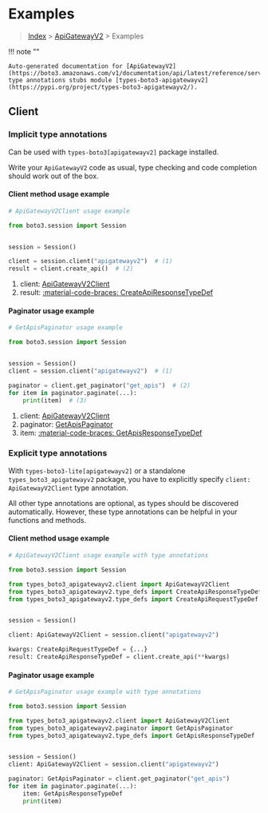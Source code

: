 # Examples

> [Index](../README.md) > [ApiGatewayV2](./README.md) > Examples

!!! note ""

    Auto-generated documentation for [ApiGatewayV2](https://boto3.amazonaws.com/v1/documentation/api/latest/reference/services/apigatewayv2.html#apigatewayv2)
    type annotations stubs module [types-boto3-apigatewayv2](https://pypi.org/project/types-boto3-apigatewayv2/).

## Client

### Implicit type annotations

Can be used with `types-boto3[apigatewayv2]` package installed.

Write your `ApiGatewayV2` code as usual,
type checking and code completion should work out of the box.


#### Client method usage example

```python
# ApiGatewayV2Client usage example

from boto3.session import Session


session = Session()

client = session.client("apigatewayv2")  # (1)
result = client.create_api()  # (2)
```

1. client: [ApiGatewayV2Client](./client.md)
2. result: [:material-code-braces: CreateApiResponseTypeDef](./type_defs.md#createapiresponsetypedef)



#### Paginator usage example

```python
# GetApisPaginator usage example

from boto3.session import Session


session = Session()
client = session.client("apigatewayv2")  # (1)

paginator = client.get_paginator("get_apis")  # (2)
for item in paginator.paginate(...):
    print(item)  # (3)
```

1. client: [ApiGatewayV2Client](./client.md)
2. paginator: [GetApisPaginator](./paginators.md#getapispaginator)
3. item: [:material-code-braces: GetApisResponseTypeDef](./type_defs.md#getapisresponsetypedef)




### Explicit type annotations

With `types-boto3-lite[apigatewayv2]`
or a standalone `types_boto3_apigatewayv2` package, you have to explicitly specify `client: ApiGatewayV2Client` type annotation.

All other type annotations are optional, as types should be discovered automatically.
However, these type annotations can be helpful in your functions and methods.


#### Client method usage example

```python
# ApiGatewayV2Client usage example with type annotations

from boto3.session import Session

from types_boto3_apigatewayv2.client import ApiGatewayV2Client
from types_boto3_apigatewayv2.type_defs import CreateApiResponseTypeDef
from types_boto3_apigatewayv2.type_defs import CreateApiRequestTypeDef


session = Session()

client: ApiGatewayV2Client = session.client("apigatewayv2")

kwargs: CreateApiRequestTypeDef = {...}
result: CreateApiResponseTypeDef = client.create_api(**kwargs)
```



#### Paginator usage example

```python
# GetApisPaginator usage example with type annotations

from boto3.session import Session

from types_boto3_apigatewayv2.client import ApiGatewayV2Client
from types_boto3_apigatewayv2.paginator import GetApisPaginator
from types_boto3_apigatewayv2.type_defs import GetApisResponseTypeDef


session = Session()
client: ApiGatewayV2Client = session.client("apigatewayv2")

paginator: GetApisPaginator = client.get_paginator("get_apis")
for item in paginator.paginate(...):
    item: GetApisResponseTypeDef
    print(item)
```




